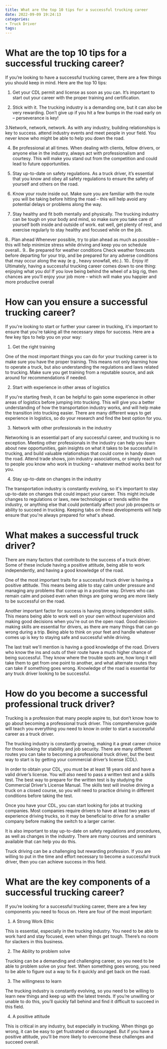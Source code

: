 ```yaml
---
title: What are the top 10 tips for a successful trucking career
date: 2022-09-09 19:24:13
categories:
- Truck Driver
tags:
---
```



#  What are the top 10 tips for a successful trucking career?

If you’re looking to have a successful trucking career, there are a few things you should keep in mind. Here are the top 10 tips:

1. Get your CDL permit and license as soon as you can. It’s important to start out your career with the proper training and certification.

2. Stick with it. The trucking industry is a demanding one, but it can also be very rewarding. Don’t give up if you hit a few bumps in the road early on – perseverance is key!

3.Network, network, network. As with any industry, building relationships is key to success. attend industry events and meet people in your field. You never know who might be able to help you down the road.

4. Be professional at all times. When dealing with clients, fellow drivers, or anyone else in the industry, always act with professionalism and courtesy. This will make you stand out from the competition and could lead to future opportunities.

5. Stay up-to-date on safety regulations. As a truck driver, it’s essential that you know and obey all safety regulations to ensure the safety of yourself and others on the road.

6. Know your route inside out. Make sure you are familiar with the route you will be taking before hitting the road – this will help avoid any potential delays or problems along the way.

7. Stay healthy and fit both mentally and physically. The trucking industry can be tough on your body and mind, so make sure you take care of yourself both inside and outside of work. eat well, get plenty of rest, and exercise regularly to stay healthy and focused while on the job.

8.. Plan ahead Whenever possible, try to plan ahead as much as possible – this will help minimize stress while driving and keep you on schedule overall..   9.. Be prepared for weather conditions Check weather forecasts before departing for your trip, and be prepared for any adverse conditions that may occur along the way (e g , heavy snowfall, etc.). 10.. Enjoy it! Ultimately, having a successful trucking career comes down to one thing: enjoying what you do! If you love being behind the wheel of a big rig, then chances are you’ll enjoy your job more – which will make you happier and more productive overall

#  How can you ensure a successful trucking career?

If you're looking to start or further your career in trucking, it's important to ensure that you're taking all the necessary steps for success. Here are a few key tips to help you on your way:

1. Get the right training

One of the most important things you can do for your trucking career is to make sure you have the proper training. This means not only learning how to operate a truck, but also understanding the regulations and laws related to trucking. Make sure you get training from a reputable source, and ask around for recommendations if needed.

2. Start with experience in other areas of logistics

If you're starting fresh, it can be helpful to gain some experience in other areas of logistics before jumping into trucking. This will give you a better understanding of how the transportation industry works, and will help make the transition into trucking easier. There are many different ways to get experience in logistics, so do your research and find the best option for you.

3. Network with other professionals in the industry

Networking is an essential part of any successful career, and trucking is no exception. Meeting other professionals in the industry can help you learn about new opportunities, gain insights on what it takes to be successful in trucking, and build valuable relationships that could come in handy down the road. Attend trade shows, join industry associations, or simply reach out to people you know who work in trucking – whatever method works best for you.

4. Stay up-to-date on changes in the industry

The transportation industry is constantly evolving, so it's important to stay up-to-date on changes that could impact your career. This might include changes to regulations or laws, new technologies or trends within the industry, or anything else that could potentially affect your job prospects or ability to succeed in trucking. Keeping tabs on these developments will help ensure that you're always prepared for what's ahead.

#  What makes a successful truck driver?

There are many factors that contribute to the success of a truck driver. Some of these include having a positive attitude, being able to work independently, and having a good knowledge of the road.

One of the most important traits for a successful truck driver is having a positive attitude. This means being able to stay calm under pressure and managing any problems that come up in a positive way. Drivers who can remain calm and poised even when things are going wrong are more likely to be successful on the road.

Another important factor for success is having strong independent skills. This means being able to work well on your own without supervision and making good decisions when you're out on the open road. Good decision-making skills are essential for drivers, as there are many things that can go wrong during a trip. Being able to think on your feet and handle whatever comes up is key to staying safe and successful while driving.

The last trait we'll mention is having a good knowledge of the road. Drivers who know the ins and outs of their route have a much higher chance of being successful. They know where the trouble spots are, how long it will take them to get from one point to another, and what alternate routes they can take if something goes wrong. Knowledge of the road is essential for any truck driver looking to be successful.

#  How do you become a successful professional truck driver?

Trucking is a profession that many people aspire to, but don’t know how to go about becoming a professional truck driver. This comprehensive guide will teach you everything you need to know in order to start a successful career as a truck driver.

The trucking industry is constantly growing, making it a great career choice for those looking for stability and job security. There are many different routes you can take to becoming a professional truck driver, but the best way to start is by getting your commercial driver’s license (CDL).

In order to obtain your CDL, you must be at least 18 years old and have a valid driver’s license. You will also need to pass a written test and a skills test. The best way to prepare for the written test is by studying the Commercial Driver’s License Manual. The skills test will involve driving a truck on a closed course, so you will need to practice driving in different conditions before taking the test.

Once you have your CDL, you can start looking for jobs at trucking companies. Most companies require drivers to have at least two years of experience driving trucks, so it may be beneficial to drive for a smaller company before making the switch to a larger carrier.

It is also important to stay up-to-date on safety regulations and procedures, as well as changes in the industry. There are many courses and seminars available that can help you do this.

Truck driving can be a challenging but rewarding profession. If you are willing to put in the time and effort necessary to become a successful truck driver, then you can achieve success in this field.

#  What are the key components of a successful trucking career?

If you’re looking for a successful trucking career, there are a few key components you need to focus on. Here are four of the most important:

1. A Strong Work Ethic

This is essential, especially in the trucking industry. You need to be able to work hard and stay focused, even when things get tough. There’s no room for slackers in this business.

2. The Ability to problem solve

Trucking can be a demanding and challenging career, so you need to be able to problem solve on your feet. When something goes wrong, you need to be able to figure out a way to fix it quickly and get back on the road.

3. The willingness to learn

The trucking industry is constantly evolving, so you need to be willing to learn new things and keep up with the latest trends. If you’re unwilling or unable to do this, you’ll quickly fall behind and find it difficult to succeed in this field.

4. A positive attitude

This is critical in any industry, but especially in trucking. When things go wrong, it can be easy to get frustrated or discouraged. But if you have a positive attitude, you’ll be more likely to overcome these challenges and succeed overall.